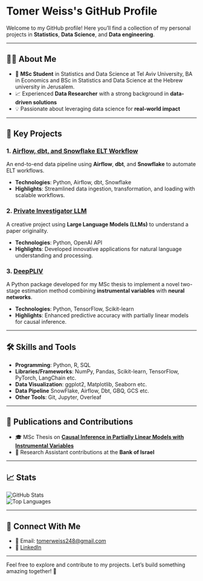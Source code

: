 # **Tomer Weiss's GitHub Profile**

Welcome to my GitHub profile! Here you’ll find a collection of my personal projects in **Statistics**, **Data Science**, and **Data engineering**.

---

## **👨‍💻 About Me**
- 🌟 **MSc Student** in Statistics and Data Science at Tel Aviv University, BA in Economics and BSc in Statistics and Data Science at the Hebrew university in Jerusalem.
- 📈 Experienced **Data Researcher** with a strong background in **data-driven solutions**  
- 💡 Passionate about leveraging data science for **real-world impact**

---

## **📂 Key Projects**

### 1. **[Airflow, dbt, and Snowflake ELT Workflow](https://github.com/TomerWeissGit/airflow_dbt_snowflake_elt)**
An end-to-end data pipeline using **Airflow**, **dbt**, and **Snowflake** to automate ELT workflows.  
- **Technologies**: Python, Airflow, dbt, Snowflake  
- **Highlights**: Streamlined data ingestion, transformation, and loading with scalable workflows.

### 2. **[Private Investigator LLM](https://github.com/TomerWeissGit/PrivateInvestigatorLLM)**
A creative project using **Large Language Models (LLMs)** to understand a paper originality.  
- **Technologies**: Python, OpenAI API  
- **Highlights**: Developed innovative applications for natural language understanding and processing.

### 3. **[DeepPLIV](https://github.com/TomerWeissGit/DeepPLIV)**  
A Python package developed for my MSc thesis to implement a novel two-stage estimation method combining **instrumental variables** with **neural networks**.  
- **Technologies**: Python, TensorFlow, Scikit-learn  
- **Highlights**: Enhanced predictive accuracy with partially linear models for causal inference.


---

## **🛠️ Skills and Tools**
- **Programming**: Python, R, SQL 
- **Libraries/Frameworks**: NumPy, Pandas, Scikit-learn, TensorFlow, PyTorch, LangChain etc.
- **Data Visualization**: ggplot2, Matplotlib, Seaborn etc.
- **Data Pipeline** SnowFlake, Airflow, Dbt, GBQ, GCS etc.
- **Other Tools**: Git, Jupyter, Overleaf  

---

## **📜 Publications and Contributions**
- 🎓 MSc Thesis on **[Causal Inference in Partially Linear Models with Instrumental Variables](#)**  
- 📘 Research Assistant contributions at the **Bank of Israel**

---

## **📈 Stats**

![GitHub Stats](https://github-readme-stats.vercel.app/api?username=TomerWeissGit&show_icons=true&theme=radical)  
![Top Languages](https://github-readme-stats.vercel.app/api/top-langs/?username=TomerWeissGit&layout=compact&theme=radical)  

---

## **🤝 Connect With Me**
- 📧 Email: tomerweiss248@gmail.com  
- 💼 [LinkedIn](https://www.linkedin.com/in/tomer-weiss1/)  

---


Feel free to explore and contribute to my projects. Let’s build something amazing together! 🚀

